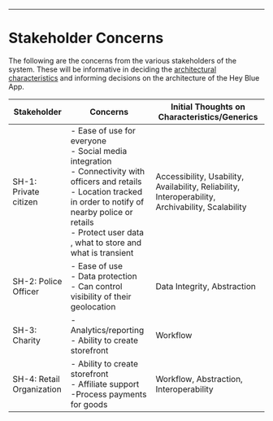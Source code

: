 
---

# Stakeholder Concerns

The following are the concerns from the various stakeholders of the system. These will be informative in deciding the [architectural characteristics](ArchitectureAnalysis.md) and informing decisions on the architecture of the Hey Blue App.

| Stakeholder               | Concerns                                                                                         | Initial Thoughts on Characteristics/Generics     |
| ------------------------- | ------------------------------------------------------------------------------------------------ | ------------------------------------------------ |
| SH-1: Private citizen     | - Ease of use for everyone<br/>- Social media integration<br/>- Connectivity with officers and retails<br/>- Location tracked in order to notify of nearby police or retails<br/>- Protect user data , what to store and what is transient        | Accessibility, Usability, Availability, Reliability, Interoperability, Archivability, Scalability |
| SH-2: Police Officer      | - Ease of use<br/>- Data protection<br/>- Can control visibility of their geolocation                          | Data Integrity, Abstraction |
| SH-3: Charity             | - Analytics/reporting<br/>- Ability to create storefront                                         | Workflow |
| SH-4: Retail Organization | - Ability to create storefront<br/>- Affiliate support <br/>-Process payments for goods                                          | Workflow, Abstraction, Interoperability |

